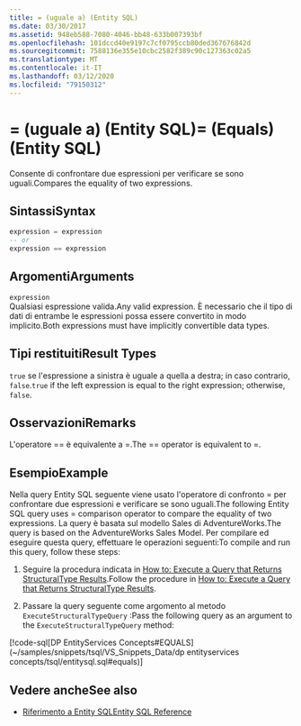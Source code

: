 ```yaml
---
title: = (uguale a) (Entity SQL)
ms.date: 03/30/2017
ms.assetid: 948eb588-7080-4046-bb48-633b007393bf
ms.openlocfilehash: 101dccd40e9197c7cf0795ccb80ded367676842d
ms.sourcegitcommit: 7588136e355e10cbc2582f389c90c127363c02a5
ms.translationtype: MT
ms.contentlocale: it-IT
ms.lasthandoff: 03/12/2020
ms.locfileid: "79150312"
---
```

# <a name="-equals-entity-sql"></a><span data-ttu-id="e103e-102">= (uguale a) (Entity SQL)</span><span class="sxs-lookup"><span data-stu-id="e103e-102">= (Equals) (Entity SQL)</span></span>
<span data-ttu-id="e103e-103">Consente di confrontare due espressioni per verificare se sono uguali.</span><span class="sxs-lookup"><span data-stu-id="e103e-103">Compares the equality of two expressions.</span></span>  
  
## <a name="syntax"></a><span data-ttu-id="e103e-104">Sintassi</span><span class="sxs-lookup"><span data-stu-id="e103e-104">Syntax</span></span>  
  
```sql  
expression = expression  
-- or
expression == expression  
```  
  
## <a name="arguments"></a><span data-ttu-id="e103e-105">Argomenti</span><span class="sxs-lookup"><span data-stu-id="e103e-105">Arguments</span></span>  
 `expression`  
 <span data-ttu-id="e103e-106">Qualsiasi espressione valida.</span><span class="sxs-lookup"><span data-stu-id="e103e-106">Any valid expression.</span></span> <span data-ttu-id="e103e-107">È necessario che il tipo di dati di entrambe le espressioni possa essere convertito in modo implicito.</span><span class="sxs-lookup"><span data-stu-id="e103e-107">Both expressions must have implicitly convertible data types.</span></span>  
  
## <a name="result-types"></a><span data-ttu-id="e103e-108">Tipi restituiti</span><span class="sxs-lookup"><span data-stu-id="e103e-108">Result Types</span></span>  
 <span data-ttu-id="e103e-109">`true` se l'espressione a sinistra è uguale a quella a destra; in caso contrario, `false`.</span><span class="sxs-lookup"><span data-stu-id="e103e-109">`true` if the left expression is equal to the right expression; otherwise, `false`.</span></span>  
  
## <a name="remarks"></a><span data-ttu-id="e103e-110">Osservazioni</span><span class="sxs-lookup"><span data-stu-id="e103e-110">Remarks</span></span>  
 <span data-ttu-id="e103e-111">L'operatore == è equivalente a =.</span><span class="sxs-lookup"><span data-stu-id="e103e-111">The == operator is equivalent to =.</span></span>  
  
## <a name="example"></a><span data-ttu-id="e103e-112">Esempio</span><span class="sxs-lookup"><span data-stu-id="e103e-112">Example</span></span>  
 <span data-ttu-id="e103e-113">Nella query Entity SQL seguente viene usato l'operatore di confronto = per confrontare due espressioni e verificare se sono uguali.</span><span class="sxs-lookup"><span data-stu-id="e103e-113">The following Entity SQL query uses = comparison operator to compare the equality of two expressions.</span></span> <span data-ttu-id="e103e-114">La query è basata sul modello Sales di AdventureWorks.</span><span class="sxs-lookup"><span data-stu-id="e103e-114">The query is based on the AdventureWorks Sales Model.</span></span> <span data-ttu-id="e103e-115">Per compilare ed eseguire questa query, effettuare le operazioni seguenti:</span><span class="sxs-lookup"><span data-stu-id="e103e-115">To compile and run this query, follow these steps:</span></span>  
  
1. <span data-ttu-id="e103e-116">Seguire la procedura indicata in [How to: Execute a Query that Returns StructuralType Results](../how-to-execute-a-query-that-returns-structuraltype-results.md).</span><span class="sxs-lookup"><span data-stu-id="e103e-116">Follow the procedure in [How to: Execute a Query that Returns StructuralType Results](../how-to-execute-a-query-that-returns-structuraltype-results.md).</span></span>  
  
2. <span data-ttu-id="e103e-117">Passare la query seguente come argomento al metodo `ExecuteStructuralTypeQuery` :</span><span class="sxs-lookup"><span data-stu-id="e103e-117">Pass the following query as an argument to the `ExecuteStructuralTypeQuery` method:</span></span>  
  
 [!code-sql[DP EntityServices Concepts#EQUALS](~/samples/snippets/tsql/VS_Snippets_Data/dp entityservices concepts/tsql/entitysql.sql#equals)]  
  
## <a name="see-also"></a><span data-ttu-id="e103e-118">Vedere anche</span><span class="sxs-lookup"><span data-stu-id="e103e-118">See also</span></span>

- [<span data-ttu-id="e103e-119">Riferimento a Entity SQL</span><span class="sxs-lookup"><span data-stu-id="e103e-119">Entity SQL Reference</span></span>](entity-sql-reference.md)
